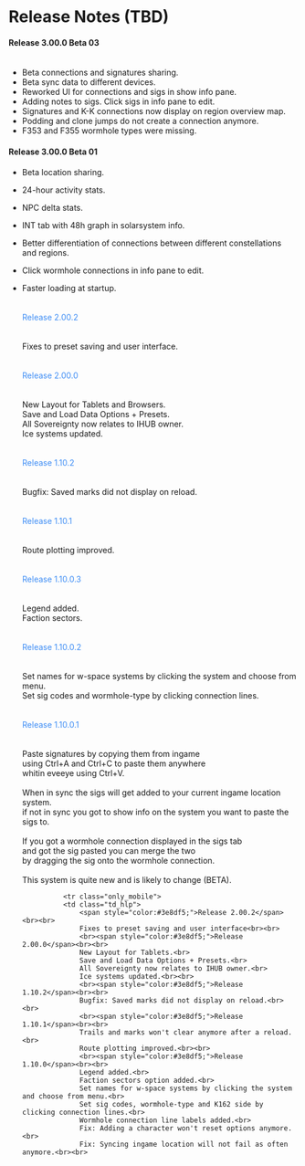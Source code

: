 # Release Notes (TBD)
#### Release 3.00.0 Beta 03</span><br><br>   
- Beta connections and signatures sharing.
- Beta sync data to different devices.
- Reworked UI for connections and sigs in show info pane.
- Adding notes to sigs. Click sigs in info pane to edit.
- Signatures and K-K connections now display on region overview map.
- Podding and clone jumps do not create a connection anymore.
- F353 and F355 wormhole types were missing.
#### Release 3.00.0 Beta 01
- Beta location sharing.
- 24-hour activity stats.
- NPC delta stats.
- INT tab with 48h graph in solarsystem info.
- Better differentiation of connections between different constellations and regions.
- Click wormhole connections in info pane to edit.
- Faster loading at startup.<br>
                    <br>
                    <br><span style="color:#3e8df5;">Release 2.00.2</span><br><br>   
                    Fixes to preset saving and user interface.<br><br>
                    <br><span style="color:#3e8df5;">Release 2.00.0</span><br><br>   
                    New Layout for Tablets and Browsers.<br>
                    Save and Load Data Options + Presets.<br>
                    All Sovereignty now relates to IHUB owner.<br>
                    Ice systems updated.<br><br>
                    <br><span style="color:#3e8df5;">Release 1.10.2</span><br><br>   
                    Bugfix: Saved marks did not display on reload.<br><br>
                    <br><span style="color:#3e8df5;">Release 1.10.1</span><br><br>   
                    Route plotting improved.<br><br>
                    <br><span style="color:#3e8df5;">Release 1.10.0.3</span><br><br>   
                    Legend added.<br>
                    Faction sectors.<br><br>
                    <br><span style="color:#3e8df5;">Release 1.10.0.2</span><br><br>   
                    Set names for w-space systems by clicking the system and choose from menu.<br>
                    Set sig codes and wormhole-type by clicking connection lines.<br><br>
                    <br><span style="color:#3e8df5;">Release 1.10.0.1</span><br><br>  
                    Paste signatures by copying them from ingame<br>using Ctrl+A and Ctrl+C to paste them anywhere<br>whitin eveeye using Ctrl+V.<br><br>
                    When in sync the sigs will get added to your current ingame location system.<br> if not in sync you got to show info on the system you want to paste the sigs to.<br><br>
                    If you got a wormhole connection displayed in the sigs tab<br>and got the sig pasted you can merge the two<br>by dragging the sig onto the wormhole connection.<br><br>
                    This system is quite new and is likely to change (BETA).
                </td></tr>
                
                <tr class="only_mobile">
                <td class="td_hlp">
                    <span style="color:#3e8df5;">Release 2.00.2</span><br><br>   
                    Fixes to preset saving and user interface<br><br>
                    <br><span style="color:#3e8df5;">Release 2.00.0</span><br><br>   
                    New Layout for Tablets.<br>
                    Save and Load Data Options + Presets.<br>
                    All Sovereignty now relates to IHUB owner.<br>
                    Ice systems updated.<br><br>
                    <br><span style="color:#3e8df5;">Release 1.10.2</span><br><br>   
                    Bugfix: Saved marks did not display on reload.<br><br>
                    <br><span style="color:#3e8df5;">Release 1.10.1</span><br><br>   
                    Trails and marks won't clear anymore after a reload.<br>
                    Route plotting improved.<br><br>
                    <br><span style="color:#3e8df5;">Release 1.10.0</span><br><br>   
                    Legend added.<br>
                    Faction sectors option added.<br>
                    Set names for w-space systems by clicking the system and choose from menu.<br>
                    Set sig codes, wormhole-type and K162 side by clicking connection lines.<br>
                    Wormhole connection line labels added.<br>
                    Fix: Adding a character won't reset options anymore.<br>
                    Fix: Syncing ingame location will not fail as often anymore.<br><br>
<!--stackedit_data:
eyJoaXN0b3J5IjpbLTEyMDcxNDM5Nl19
-->